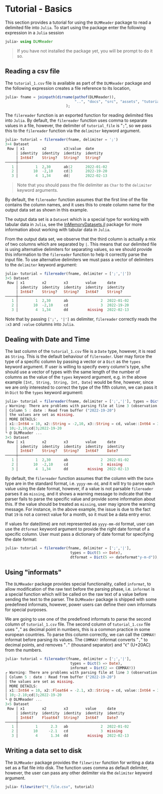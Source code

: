 # Tutorial - Basics

This section provides a tutorial for using the `DLMReader` package to read a delimited file into `Julia`. To start using the package enter the following expression in a `Julia` session

```julia
julia> using DLMReader
```

> If you have not installed the package yet, you will be prompt to do it so.

## Reading a csv file

The `tutorial_1.csv` file is available as part of the `DLMReader` package and the following expression creates a file reference to its location,

```julia
julia> fname = joinpath(dirname(pathof(DLMReader)),
                                "..", "docs", "src", "assets", "tutorial_1.csv"
                            );
```

The `filereader` function is an exported function for reading delimited files into `Julia`. By default, the `filereader` function uses comma to separate values in a file, however, the delimiter of `tutorial_file` is "`;`", so we pass this to the `filereader` function via the `delimiter` keyword argument.

```julia
julia> tutorial = filereader(fname, delimiter = ';')
3×4 Dataset
 Row │ x1        x2        x3|value  date       
     │ identity  identity  identity  identity   
     │ Int64?    String?   String?   String?    
─────┼──────────────────────────────────────────
   1 │        1  2,30      ab|2      2022-01-02
   2 │       10  -2,10     cd|3      2022-19-20
   3 │        4  1,34      dd|       2022-02-13
```

> Note that you should pass the file delimiter as `Char` to the `delimiter` keyword arguments. 

By default, the `filereader` function assumes that the first line of the file contains the column names, and it uses this to create column name for the output data set as shown in this example.

The output data set is a `Dataset` which is a special type for working with tabular data in `Julia`, see the [InMemoryDatasets.jl](https://github.com/sl-solution/InMemoryDatasets.jl) package for more information about working with tabular data in `Julia`.

From the output data set, we observe that the third column is actually a mix of two columns which are separated by `|`. This means that our delimited file is using alternative delimiters for separating values, so we should provide this information to the `filereader` function to help it correctly parse the input file. To use alternative delimiters we must pass a vector of delimiters to the `delimiter` keyword argument:

```julia
julia> tutorial = filereader(fname, delimiter = [';','|'])
3×5 Dataset
 Row │ x1        x2        x3        value     date       
     │ identity  identity  identity  identity  identity   
     │ Int64?    String?   String?   Int64?    String?    
─────┼────────────────────────────────────────────────────
   1 │        1  2,30      ab               2  2022-01-02
   2 │       10  -2,10     cd               3  2022-19-20
   3 │        4  1,34      dd         missing  2022-02-13
```

Note that by passing `[';', '|']` as delimiter, `filereader` correctly reads the `:x3` and `:value` columns into `Julia`.

## Dealing with Date and Time

The last column of the `tutorial_1.csv` file is a `Date` type, however, it is read as `String`. This is the default behaviour of `filereader`. User may force the type of a specific column by passing a vector or a `Dict` as the `types` keyword argument. If user is willing to specify every column's type, s/he should use a vector of types with the same length of the number of columns as the value of the `types` keyword argument, e.g. in the above example `[Int, String, String, Int, Date]` would be fine, however, since we are only interested to correct the type of the fifth column, we can pass it in `Dict` to the `types` keyword argument:

```julia
julia> tutorial = filereader(fname, delimiter = [';','|'], types = Dict(5 => Date))
┌ Warning: There are problems with parsing file at line 3 (observation 2) : 
│ Column 5 : date : Read from buffer ("2022-19-20")
│ the values are set as missing.
│ MORE DETAILS: 
│ x1::Int64 = 10, x2::String = -2,10, x3::String = cd, value::Int64 = 3, date::Date = missing
│ 10;-2,10;cd|3;2022-19-20
└ @ DLMReader ...
3×5 Dataset
 Row │ x1        x2        x3        value     date       
     │ identity  identity  identity  identity  identity   
     │ Int64?    String?   String?   Int64?    Date?      
─────┼────────────────────────────────────────────────────
   1 │        1  2,30      ab               2  2022-01-02
   2 │       10  -2,10     cd               3  missing    
   3 │        4  1,34      dd         missing  2022-02-13
```

By default, the `filereader` function assumes that the column with the `Date` type are in the standard format, i.e. `yyyy-mm-dd`, and it will try to parse each value using the date format, however, if a value is not parsable `filereader` parses it as `missing`, and it shows a warning message to indicate that the parser fails to parse the specific value and provide some information about this. If the value should be treated as `missing`, user may ignore the warning message. For instance, in the above example, the issue is due to the fact that `19` is not a correct value for a month, so it must be a data entry error.

If values for date(time) are not represented as `yyyy-mm-dd` format, user can use the `dtformat` keyword argument to provide the right date format of a specific column. User must pass a dictionary of date format for specifying the date format:

```julia
julia> tutorial = filereader(fname, delimiter = [';','|'], 
                              types = Dict(5 => Date), 
                              dtformat = Dict(5 => dateformat"y-m-d"));
```

## Using "informats"

The `DLMReader` package provides special functionality, called `informat`, to allow modification of the raw text before the parsing phase, i.e. `informat` is a special function which will be called on the raw text of a value before sending the text to the parser. The `DLMReader` package is shipped with some predefined informats, however, power users can define their own informats for special purposes.

We are going to use one of the predefined informats to parse the second column of `tutorial_1.csv` file. The second column of `tutorial_1.csv` file uses "`,`" as decimal point in numbers, this is a common practice in some european countries. To parse this column correctly, we can call the `COMMAX!` informat before parsing its values. The `COMMAX!` informat converts "`,`" to decimal points, and removes "`.`" (thousand separator) and "`€`" (U+20AC) from the numbers.

```julia
julia> tutorial = filereader(fname, delimiter = [';','|'], 
                              types = Dict(5 => Date), 
                              informat = Dict(2 => COMMAX!))
┌ Warning: There are problems with parsing file at line 3 (observation 2) :  
│ Column 5 : date : Read from buffer ("2022-19-20")
│ the values are set as missing.
│ MORE DETAILS: 
│ x1::Int64 = 10, x2::Float64 = -2.1, x3::String = cd, value::Int64 = 3, date::Date = missing
│ 10;-2.10;cd|3;2022-19-20
└ @ DLMReader ...
3×5 Dataset
 Row │ x1        x2        x3        value     date       
     │ identity  identity  identity  identity  identity   
     │ Int64?    Float64?  String?   Int64?    Date?      
─────┼────────────────────────────────────────────────────
   1 │        1      2.3   ab               2  2022-01-02
   2 │       10     -2.1   cd               3  missing    
   3 │        4      1.34  dd         missing  2022-02-13
```

## Writing a data set to disk

The `DLMReader` package provides the `filewriter` function for writing a data set as a flat file into disk. The function uses comma as default delimiter, however, the user can pass any other delimiter via the `delimiter` keyword argument.

```julia
julia> filewriter("t_file.csv", tutorial)
```